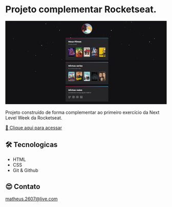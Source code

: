 # Projeto complementar Rocketseat.

![url](./.github/preview.png)

Projeto construído de forma complementar ao primeiro exercício da Next Level Week da Rocketseat.

[🔗 Clique aqui para acessar](https://https://siegfrieddrx.github.io/movies)

## 🛠 Tecnologicas 
- HTML
- CSS
- Git & Github

## 😍 Contato

matheus.2607@live.com